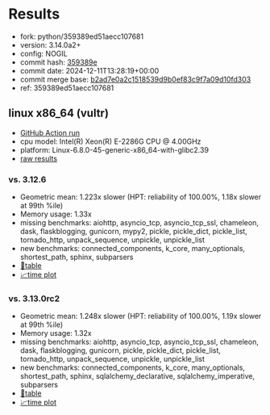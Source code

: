 # Results

- fork: python/359389ed51aecc107681
- version: 3.14.0a2+
- config: NOGIL
- commit hash: [359389e](https://github.com/python/cpython/commit/359389e)
- commit date: 2024-12-11T13:28:19+00:00
- commit merge base: [b2ad7e0a2c1518539d9b0ef83c9f7a09d10fd303](https://github.com/python/cpython/commit/b2ad7e0a2c1518539d9b0ef83c9f7a09d10fd303)
- ref: 359389ed51aecc107681

## linux x86_64 (vultr)

- [GitHub Action run](https://github.com/facebookexperimental/free-threading-benchmarking/actions/runs/12289005269)
- cpu model: Intel(R) Xeon(R) E-2286G CPU @ 4.00GHz
- platform: Linux-6.8.0-45-generic-x86_64-with-glibc2.39
- [raw results](bm-20241211-vultr-x86_64-python-359389ed51aecc107681-3.14.0a2%2B-359389e.json)

### vs. 3.12.6

- Geometric mean: 1.223x slower (HPT: reliability of 100.00%, 1.18x slower at 99th %ile)
- Memory usage: 1.33x
- missing benchmarks: aiohttp, asyncio_tcp, asyncio_tcp_ssl, chameleon, dask, flaskblogging, gunicorn, mypy2, pickle, pickle_dict, pickle_list, tornado_http, unpack_sequence, unpickle, unpickle_list
- new benchmarks: connected_components, k_core, many_optionals, shortest_path, sphinx, subparsers
- [📄table](bm-20241211-vultr-x86_64-python-359389ed51aecc107681-3.14.0a2%2B-359389e-vs-3.12.6.md)
- [📈time plot](bm-20241211-vultr-x86_64-python-359389ed51aecc107681-3.14.0a2%2B-359389e-vs-3.12.6.svg)

### vs. 3.13.0rc2

- Geometric mean: 1.248x slower (HPT: reliability of 100.00%, 1.19x slower at 99th %ile)
- Memory usage: 1.32x
- missing benchmarks: aiohttp, asyncio_tcp, asyncio_tcp_ssl, chameleon, dask, flaskblogging, gunicorn, pickle, pickle_dict, pickle_list, tornado_http, unpack_sequence, unpickle, unpickle_list
- new benchmarks: connected_components, k_core, many_optionals, shortest_path, sphinx, sqlalchemy_declarative, sqlalchemy_imperative, subparsers
- [📄table](bm-20241211-vultr-x86_64-python-359389ed51aecc107681-3.14.0a2%2B-359389e-vs-3.13.0rc2.md)
- [📈time plot](bm-20241211-vultr-x86_64-python-359389ed51aecc107681-3.14.0a2%2B-359389e-vs-3.13.0rc2.svg)

